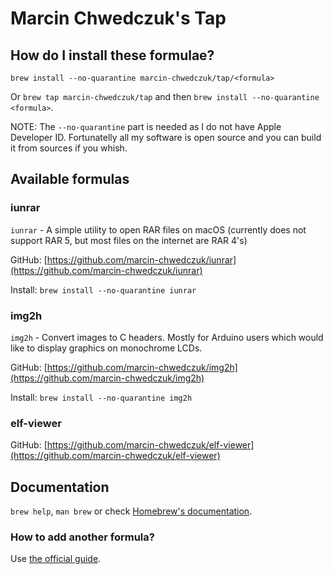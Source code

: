 # Marcin Chwedczuk's Tap

## How do I install these formulae?

`brew install --no-quarantine marcin-chwedczuk/tap/<formula>`

Or `brew tap marcin-chwedczuk/tap` and then `brew install --no-quarantine <formula>`.

NOTE: The `--no-quarantine` part is needed as I do not have Apple Developer ID. Fortunatelly all my software is open source and you can build it from sources if you whish.

## Available formulas

### iunrar 

`iunrar` - A simple utility to open RAR files on macOS (currently does not support RAR 5, but most files on the internet are RAR 4's)

GitHub: [https://github.com/marcin-chwedczuk/iunrar](https://github.com/marcin-chwedczuk/iunrar)

Install: `brew install --no-quarantine iunrar`

### img2h

`img2h` - Convert images to C headers. Mostly for Arduino users which would like to display graphics on monochrome LCDs.

GitHub: [https://github.com/marcin-chwedczuk/img2h](https://github.com/marcin-chwedczuk/img2h)

Install: `brew install --no-quarantine img2h`

### elf-viewer

GitHub: [https://github.com/marcin-chwedczuk/elf-viewer](https://github.com/marcin-chwedczuk/elf-viewer)

## Documentation

`brew help`, `man brew` or check [Homebrew's documentation](https://docs.brew.sh).

### How to add another formula?

Use [the official guide](https://brew.sh/2020/11/18/homebrew-tap-with-bottles-uploaded-to-github-releases/).
